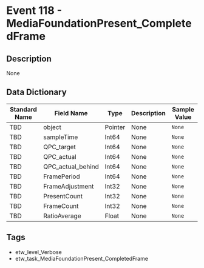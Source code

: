 # Event 118 - MediaFoundationPresent_CompletedFrame

## Description
None

## Data Dictionary
|Standard Name|Field Name|Type|Description|Sample Value|
|---|---|---|---|---|
|TBD|object|Pointer|None|`None`|
|TBD|sampleTime|Int64|None|`None`|
|TBD|QPC_target|Int64|None|`None`|
|TBD|QPC_actual|Int64|None|`None`|
|TBD|QPC_actual_behind|Int64|None|`None`|
|TBD|FramePeriod|Int64|None|`None`|
|TBD|FrameAdjustment|Int32|None|`None`|
|TBD|PresentCount|Int32|None|`None`|
|TBD|FrameCount|Int32|None|`None`|
|TBD|RatioAverage|Float|None|`None`|

## Tags
* etw_level_Verbose
* etw_task_MediaFoundationPresent_CompletedFrame
